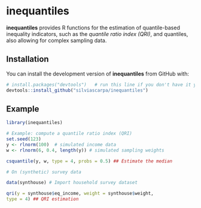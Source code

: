 # inequantiles

<!-- badges: start -->
<!-- badges: end -->

**inequantiles** provides R functions for the estimation of quantile-based inequality indicators, 
such as the *quantile ratio index (QRI)*, and quantiles, also allowing for complex sampling data.

## Installation

You can install the development version of **inequantiles** from GitHub with:

```r
# install.packages("devtools")   # run this line if you don't have it yet
devtools::install_github("silviascarpa/inequantiles")
```

## Example

```r
library(inequantiles)

# Example: compute a quantile ratio index (QRI)
set.seed(123)
y <- rlnorm(100)  # simulated income data
w <- rlnorm(6, 0.4, length(y)) # simulated sampling weights

csquantile(y, w, type = 4, probs = 0.5) ## Estimate the median

# On (synthetic) survey data

data(synthouse) # Import household survey dataset

qri(y = synthouse$eq_income, weight = synthouse$weight, 
type = 4) ## QRI estimation
```

